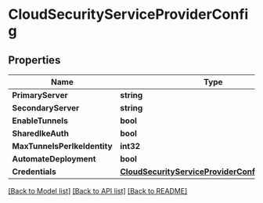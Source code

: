 # CloudSecurityServiceProviderConfig

## Properties

Name | Type | Description | Notes
------------ | ------------- | ------------- | -------------
**PrimaryServer** | **string** |  | [optional] 
**SecondaryServer** | **string** |  | [optional] 
**EnableTunnels** | **bool** |  | [optional] 
**SharedIkeAuth** | **bool** |  | [optional] 
**MaxTunnelsPerIkeIdentity** | **int32** |  | [optional] 
**AutomateDeployment** | **bool** |  | [optional] 
**Credentials** | [**CloudSecurityServiceProviderConfigCredentials**](cloud_security_service_provider_config_credentials.md) |  | [optional] 

[[Back to Model list]](../README.md#documentation-for-models) [[Back to API list]](../README.md#documentation-for-api-endpoints) [[Back to README]](../README.md)


